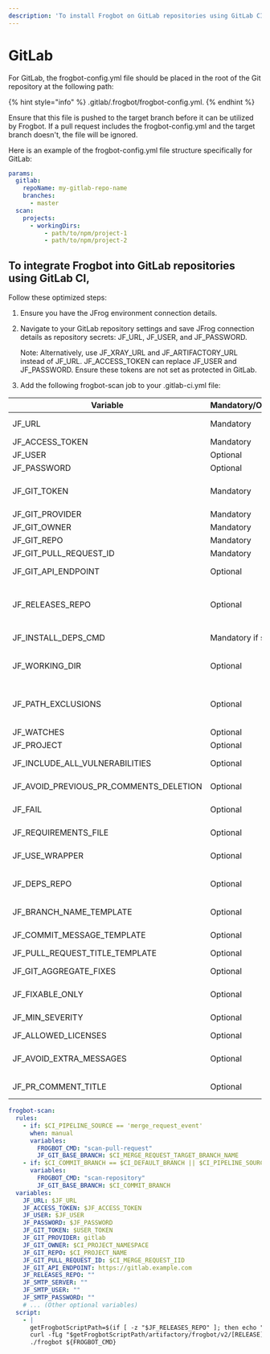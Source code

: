 ```yaml
---
description: 'To install Frogbot on GitLab repositories using GitLab CI:'
---
```


# GitLab

For GitLab, the frogbot-config.yml file should be placed in the root of the Git repository at the following path:&#x20;

{% hint style="info" %}
.gitlab/.frogbot/frogbot-config.yml.&#x20;
{% endhint %}

Ensure that this file is pushed to the target branch before it can be utilized by Frogbot. If a pull request includes the frogbot-config.yml and the target branch doesn't, the file will be ignored.

Here is an example of the frogbot-config.yml file structure specifically for GitLab:

```yaml
params:
  gitlab:
    repoName: my-gitlab-repo-name
    branches:
      - master
  scan:
    projects:
      - workingDirs:
          - path/to/npm/project-1
          - path/to/npm/project-2

```

## To integrate Frogbot into GitLab repositories using GitLab CI,&#x20;

Follow these optimized steps:

1. Ensure you have the JFrog environment connection details.
2.  Navigate to your GitLab repository settings and save JFrog connection details as repository secrets: JF\_URL, JF\_USER, and JF\_PASSWORD.

    Note: Alternatively, use JF\_XRAY\_URL and JF\_ARTIFACTORY\_URL instead of JF\_URL. JF\_ACCESS\_TOKEN can replace JF\_USER and JF\_PASSWORD. Ensure these tokens are not set as protected in GitLab.
3. Add the following frogbot-scan job to your .gitlab-ci.yml file:

| Variable                                    | Mandatory/Optional | Additional Options                                                                                                                  |
| ------------------------------------------- | ------------------ | ----------------------------------------------------------------------------------------------------------------------------------- |
| JF\_URL                                     | Mandatory          | Version 3.29.0 or above of Xray required                                                                                            |
| JF\_ACCESS\_TOKEN                           | Mandatory          | Read permissions for Xray                                                                                                           |
| JF\_USER                                    | Optional           |                                                                                                                                     |
| JF\_PASSWORD                                | Optional           |                                                                                                                                     |
| JF\_GIT\_TOKEN                              | Mandatory          | GitLab access token with specific permissions based on deployment type                                                              |
| JF\_GIT\_PROVIDER                           | Mandatory          | gitlab                                                                                                                              |
| JF\_GIT\_OWNER                              | Mandatory          | $CI\_PROJECT\_NAMESPACE                                                                                                             |
| JF\_GIT\_REPO                               | Mandatory          | $CI\_PROJECT\_NAME                                                                                                                  |
| JF\_GIT\_PULL\_REQUEST\_ID                  | Mandatory          | $CI\_MERGE\_REQUEST\_IID                                                                                                            |
| JF\_GIT\_API\_ENDPOINT                      | Optional           | Default: [https://gitlab.com](https://gitlab.com/)                                                                                  |
| JF\_RELEASES\_REPO                          | Optional           | Artifactory repository key (if Frogbot machine lacks internet access, set up a Remote Repository as described)                      |
| JF\_INSTALL\_DEPS\_CMD                      | Mandatory if set   | Command to install project dependencies (e.g., "nuget restore")                                                                     |
| JF\_WORKING\_DIR                            | Optional           | Relative path to the root of the project in the Git repository (Default: ".")                                                       |
| JF\_PATH\_EXCLUSIONS                        | Optional           | List of exclusion patterns for paths in the source code during SCA scans (Default: "_.git_;_node\_modules_;_target_;_venv_;_test_") |
| JF\_WATCHES                                 | Optional           | Xray Watches (comma-separated)                                                                                                      |
| JF\_PROJECT                                 | Optional           | JFrog project key                                                                                                                   |
| JF\_INCLUDE\_ALL\_VULNERABILITIES           | Optional           | Display all existing vulnerabilities in pull requests (Default: "FALSE")                                                            |
| JF\_AVOID\_PREVIOUS\_PR\_COMMENTS\_DELETION | Optional           | Keep old comments in pull requests (Default: "FALSE")                                                                               |
| JF\_FAIL                                    | Optional           | Fail Frogbot task if any security issue is found (Default: "TRUE")                                                                  |
| JF\_REQUIREMENTS\_FILE                      | Optional           | Relative path to Pip requirements.txt file                                                                                          |
| JF\_USE\_WRAPPER                            | Optional           | Use Gradle wrapper (Default: "FALSE")                                                                                               |
| JF\_DEPS\_REPO                              | Optional           | Name of the repository to download dependencies from (if not set in frogbot-config.yml)                                             |
| JF\_BRANCH\_NAME\_TEMPLATE                  | Optional           | Template for generated branch name in pull requests                                                                                 |
| JF\_COMMIT\_MESSAGE\_TEMPLATE               | Optional           | Template for commit message in pull requests                                                                                        |
| JF\_PULL\_REQUEST\_TITLE\_TEMPLATE          | Optional           | Template for pull request title                                                                                                     |
| JF\_GIT\_AGGREGATE\_FIXES                   | Optional           | Create a single pull request with all fixes (Default: "FALSE")                                                                      |
| JF\_FIXABLE\_ONLY                           | Optional           | Handle vulnerabilities with fix versions only (Default: "FALSE")                                                                    |
| JF\_MIN\_SEVERITY                           | Optional           | Set the minimum severity for vulnerabilities in pull requests                                                                       |
| JF\_ALLOWED\_LICENSES                       | Optional           | Set the list of allowed licenses                                                                                                    |
| JF\_AVOID\_EXTRA\_MESSAGES                  | Optional           | Avoid adding extra info to pull request comments not related to scan findings (Default: "TRUE")                                     |
| JF\_PR\_COMMENT\_TITLE                      | Optional           | Add a title to pull request comments generated by Frogbot                                                                           |

```yaml
frogbot-scan:
  rules:
    - if: $CI_PIPELINE_SOURCE == 'merge_request_event'
      when: manual
      variables:
        FROGBOT_CMD: "scan-pull-request"
        JF_GIT_BASE_BRANCH: $CI_MERGE_REQUEST_TARGET_BRANCH_NAME
    - if: $CI_COMMIT_BRANCH == $CI_DEFAULT_BRANCH || $CI_PIPELINE_SOURCE == "schedule"
      variables:
        FROGBOT_CMD: "scan-repository"
        JF_GIT_BASE_BRANCH: $CI_COMMIT_BRANCH
  variables:
    JF_URL: $JF_URL
    JF_ACCESS_TOKEN: $JF_ACCESS_TOKEN
    JF_USER: $JF_USER
    JF_PASSWORD: $JF_PASSWORD
    JF_GIT_TOKEN: $USER_TOKEN
    JF_GIT_PROVIDER: gitlab
    JF_GIT_OWNER: $CI_PROJECT_NAMESPACE
    JF_GIT_REPO: $CI_PROJECT_NAME
    JF_GIT_PULL_REQUEST_ID: $CI_MERGE_REQUEST_IID
    JF_GIT_API_ENDPOINT: https://gitlab.example.com
    JF_RELEASES_REPO: ""
    JF_SMTP_SERVER: ""
    JF_SMTP_USER: ""
    JF_SMTP_PASSWORD: ""
    # ... (Other optional variables)
  script:
    - |
      getFrogbotScriptPath=$(if [ -z "$JF_RELEASES_REPO" ]; then echo "https://releases.jfrog.io"; else echo "${JF_URL}/artifactory/${JF_RELEASES_REPO}"; fi)
      curl -fLg "$getFrogbotScriptPath/artifactory/frogbot/v2/[RELEASE]/getFrogbot.sh" | sh
      ./frogbot ${FROGBOT_CMD}

```

